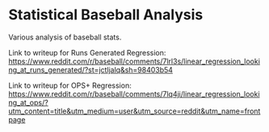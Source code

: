 # Statistical Baseball Analysis
Various analysis of baseball stats.  
  
Link to writeup for Runs Generated Regression: https://www.reddit.com/r/baseball/comments/7lrl3s/linear_regression_looking_at_runs_generated/?st=jctljalq&sh=98403b54  
  
Link to writeup for OPS+ Regression:  
https://www.reddit.com/r/baseball/comments/7lq4ji/linear_regression_looking_at_ops/?utm_content=title&utm_medium=user&utm_source=reddit&utm_name=frontpage
